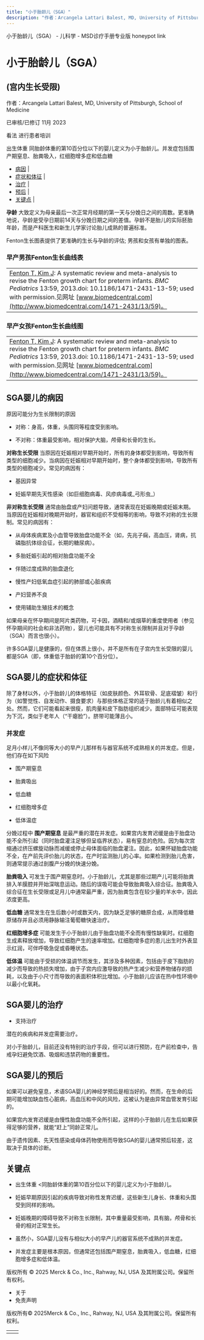 ```yaml
---
title: "小于胎龄儿（SGA）"
description: "作者：Arcangela Lattari Balest, MD, University of Pittsburgh, School of Medicine"
---
```


﻿小于胎龄儿（SGA） - 儿科学 - MSD诊疗手册专业版 honeypot link

# 小于胎龄儿（SGA）

## (宫内生长受限)

作者：Arcangela Lattari Balest, MD, University of Pittsburgh, School of Medicine

已审核/已修订 11月 2023

看法 进行患者培训

出生体重 同胎龄体重的第10百分位以下的婴儿定义为小于胎龄儿。并发症包括围产期窒息、胎粪吸入，红细胞增多症和低血糖

- [病因](#病因_v1087283_zh) \|
- [症状和体征](#症状和体征_v1087287_zh) \|
- [治疗](#治疗_v1514985_zh) \|
- [预后](#预后_v1087308_zh) \|
- [关键点](#关键点_v13955068_zh) \|

**孕龄** 大致定义为母亲最后一次正常月经期的第一天与分娩日之间的周数。更准确地说，孕龄是受孕日期前14天与分娩日期之间的差值。孕龄不是胎儿的实际胚胎年龄，而是产科医生和新生儿学家讨论胎儿成熟的普遍标准。

Fenton生长图表提供了更准确的生长与孕龄的评估; 男孩和女孩有单独的图表。

### 早产男孩Fenton生长曲线表

|     |
| --- |
| [Fenton T, Kim J](https://bmcpediatr.biomedcentral.com/articles/10.1186/1471-2431-13-59): A systematic review and meta-analysis to revise the Fenton growth chart for preterm infants. _BMC Pediatrics_ 13:59, 2013.doi: 10.1186/1471-2431-13-59; used with permission.见网址 [www.biomedcentral.com](http://www.biomedcentral.com/1471-2431/13/59)。<br> |

### 早产女孩Fenton生长曲线图

|     |
| --- |
| [Fenton T, Kim J](https://bmcpediatr.biomedcentral.com/articles/10.1186/1471-2431-13-59): A systematic review and meta-analysis to revise the Fenton growth chart for preterm infants. _BMC Pediatrics_ 13:59, 2013.doi: 10.1186/1471-2431-13-59; used with permission.见网址 [www.biomedcentral.com](http://www.biomedcentral.com/1471-2431/13/59)。<br> |

## SGA婴儿的病因

原因可能分为生长限制的原因

- 对称：身高，体重，头围同等程度受到影响。

- 不对称：体重最受影响，相对保护大脑，颅骨和长骨的生长。


**对称生长受限** 当原因在妊娠相对早期开始时，所有的身体都受到影响，导致所有类型的细胞减少。当病因在妊娠相对早期开始时，整个身体都受到影响，导致所有类型的细胞减少。常见的病因有：

- 基因异常

- 妊娠早期先天性感染（如巨细胞病毒、风疹病毒或_弓形虫_）


**非对称生长受限** 通常由胎盘或产妇问题导致，通常表现在妊娠晚期或妊娠末期。当原因在妊娠相对晚期开始时，器官和组织不受相等的影响，导致不对称的生长限制。常见的病因有：

- 从母体疾病累及小血管导致胎盘功能不全（如，先兆子痫，高血压，肾病，抗磷脂抗体综合征，长期的糖尿病）。

- 多胎妊娠引起的相对胎盘功能不全

- 伴随过度成熟的胎盘退化

- 慢性产妇低氧血症引起的肺部或心脏疾病

- 产妇营养不良

- 使用辅助生殖技术的概念


如果母亲在怀孕期间是阿片类药物，可卡因，酒精和/或烟草的重度使用者（参见怀孕期间的社会和非法药物），婴儿也可能具有不对称生长限制并且对于孕龄（SGA）而言也很小）。

许多SGA婴儿是健康的，但在体质上很小，并不是所有在子宫内生长受限的婴儿都是SGA（即，体重低于胎龄的第10个百分位）。

## SGA婴儿的症状和体征

除了身材以外，小于胎龄儿的体格特征（如皮肤颜色、外耳软骨、足底褶皱）和行为（如警觉性、自发动作、摄食要求）与那些体格正常的适于胎龄儿有着相似之处。然而，它们可能看起来很瘦，肌肉量和皮下脂肪组织减少。面部特征可能表现为下沉，类似于老年人（“干瘪脸”）。脐带可能薄且小。

### 并发症

足月小样儿不像同等大小的早产儿那样有与器官系统不成熟相关的并发症。但是，他们存在如下风险

- 围产期窒息

- 胎粪吸出

- 低血糖

- 红细胞增多症

- 低体温症


分娩过程中 **围产期窒息** 是最严重的潜在并发症。如果宫内发育迟缓是由于胎盘功能不全所引起（同时胎盘灌注足够但呈临界状态），易有窒息的危险。因为每次宫缩通过挤压螺旋动脉而减缓或停止母体面临的胎盘灌注。因此，如果怀疑胎盘功能不全，在产前先评价胎儿的状态，在产时监测胎儿的心率。如果检测到胎儿危害，则通常提示通过剖腹产分娩的快速分娩。

**胎粪吸入** 可发生于围产期窒息时。小于胎龄儿，尤其是那些过期产儿可能将胎粪排入羊膜腔并开始深喘息运动。随后的误吸可能会导致胎粪吸入综合征。胎粪吸入综合征在生长受限或足月儿中通常最严重，因为胎粪包含在较少量的羊水中，因此浓度更高。

**低血糖** 通常发生在生后数小时或数天内，因为缺乏足够的糖原合成，从而降低糖原储存并且必须用静脉输注葡萄糖快速治疗。

**红细胞增多症** 可能发生于小于胎龄儿由于胎盘功能不全而有慢性缺氧时。红细胞生成素释放增加，导致红细胞产生的速率增加。红细胞增多症的患儿出生时外表显示红润，可伴呼吸急促或昏睡状态。

**低体温** 可能由于受损的体温调节而发生，其涉及多种因素，包括由于皮下脂肪的减少而导致的热损失增加，由于子宫内应激导致的热产生减少和营养物储存的损耗，以及由于小尺寸而导致的表面积体积比增加。小于胎龄儿应该在热中性环境中以最小化氧耗。

## SGA婴儿的治疗

- 支持治疗


潜在的疾病和并发症需要治疗。

对小于胎龄儿，目前还没有特别的治疗手段，但可以进行预防，在产前检查中，告戒孕妇避免饮酒、吸烟和违禁药物的重要性。

## SGA婴儿的预后

如果可以避免窒息，术语SGA婴儿的神经学预后是相当好的。然而，在生命的后期可能增加缺血性心脏病，高血压和中风的风险，这被认为是由异常血管发育引起的。

如果宫内发育迟缓是由慢性胎盘功能不全所引起，这样的小于胎龄儿在生后如果获得足够的营养，就能“赶上”同龄正常儿。

由于遗传因素、先天性感染或母体药物使用而导致SGA的婴儿通常预后较差，这取决于具体的诊断。

## 关键点

- 出生体重 <同胎龄体重的第10百分位以下的婴儿定义为小于胎龄儿。

- 妊娠早期原因引起的疾病导致对称性发育迟缓，这些新生儿身长、体重和头围受到同样的影响。

- 妊娠晚期的障碍导致不对称生长限制，其中重量最受影响，具有脑，颅骨和长骨的相对正常生长。

- 虽然小，SGA婴儿没有与相似大小的早产儿的器官系统不成熟的并发症。

- 并发症主要是根本原因，但通常还包括围产期窒息，胎粪吸入，低血糖，红细胞增多症和低体温。




版权所有 © 2025
Merck & Co., Inc., Rahway, NJ, USA 及其附属公司。保留所有权利。

- 关于
- 免责声明

版权所有© 2025Merck & Co., Inc., Rahway, NJ, USA 及其附属公司。保留所有权利。

|     |     |
| --- | --- |
|  |  |